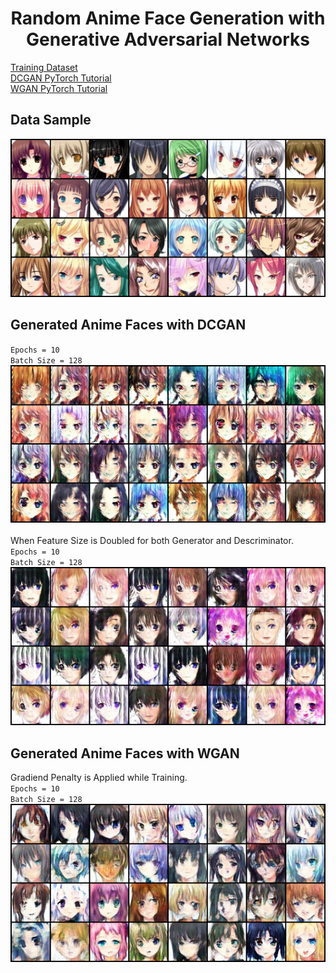 <h1 align="center">Random  Anime Face Generation with Generative Adversarial Networks</h1>

[Training Dataset](https://www.kaggle.com/splcher/animefacedataset)<br/>
[DCGAN PyTorch Tutorial](https://youtu.be/IZtv9s_Wx9I)<br/>
[WGAN PyTorch Tutorial](https://youtu.be/pG0QZ7OddX4)

## Data Sample
<img src="https://github.com/ANI717/Anime_Face_Generation_GANs/blob/main/WGAN-GP/result/real.png" alt="real_image" class="inline"/><br/>

## Generated Anime Faces with DCGAN
`Epochs = 10`<br/>
`Batch Size = 128`<br/>
<img src="https://github.com/ANI717/Anime_Face_Generation_GANs/blob/main/DCGAN/result/fake_100_64.png" alt="fake_image_1" class="inline"/><br/>
<br/>
When Feature Size is Doubled for both Generator and Descriminator.<br/>
`Epochs = 10`<br/>
`Batch Size = 128`<br/>
<img src="https://github.com/ANI717/Anime_Face_Generation_GANs/blob/main/DCGAN/result/fake_200_128.png" alt="fake_image_1" class="inline"/><br/>

## Generated Anime Faces with WGAN
Gradiend Penalty is Applied while Training.<br/>
`Epochs = 10`<br/>
`Batch Size = 128`<br/>
<img src="https://github.com/ANI717/Anime_Face_Generation_GANs/blob/main/WGAN-GP/result/fake.png" alt="fake_image_1" class="inline"/><br/>
